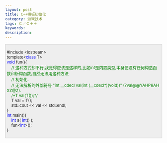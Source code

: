 ```yaml
---
layout: post
title: C++模板初始化
category: 游戏技术
tags: Ｃ／Ｃ＋＋
keywords: 
description: 
---
```


<div
style="border-bottom:#cccccc 1px solid;border-left:#cccccc 1px solid;padding-bottom:4px;background-color:#eeeeee;padding-left:4px;width:98%;padding-right:5px;font-size:13px;word-break:break-all;border-top:#cccccc 1px solid;border-right:#cccccc 1px solid;padding-top:4px;">

\#include \<iostream\>\
 template\<<span style="color:#0000ff;">class</span> T\>\
 <span style="color:#0000ff;">void</span> fun(){\
     <span style="color:#008000;">//</span><span
style="color:#008000;"> 这种方式却不行,我觉得应该是这样的,比如int是内置类型,本身便没有任何构造函数和析构函数,自然无法用这种方法\
     </span><span style="color:#008000;">//</span><span
style="color:#008000;"> 初始化.\
     </span><span style="color:#008000;">//</span><span
style="color:#008000;"> 无法解析的外部符号 "int \_\_cdecl val(int (\_\_cdecl\*)(void))" (?val@@YAHP6AHXZ@Z).</span><span
style="color:#008000;">\
 </span>    <span style="color:#008000;">/\*</span><span
style="color:#008000;">T val(T());</span><span
style="color:#008000;">\*/</span>\
     T val = T();\
     std::cout \<\< val \<\< std::endl;\
 }\
 <span style="color:#0000ff;">int</span> main(){\
     <span style="color:#0000ff;">int</span> a( <span
style="color:#0000ff;">int</span>() );\
     fun\<<span style="color:#0000ff;">int</span>\>();\
 }

</div>

 







